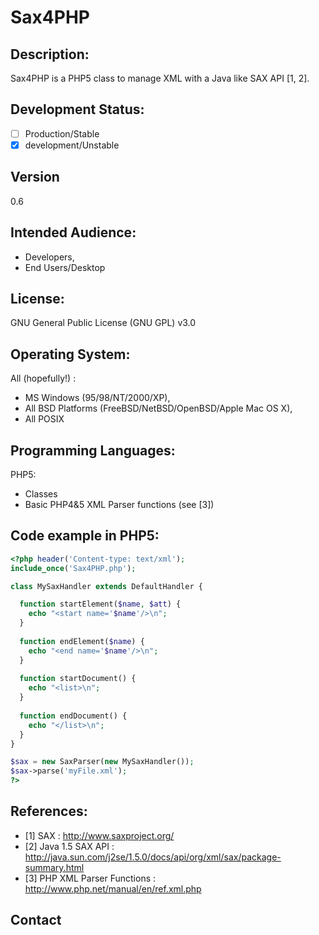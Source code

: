 # Sax4PHP

## Description:

Sax4PHP is a PHP5 class to manage XML with a Java like SAX API [1, 2]. 

## Development Status: 

- [ ] Production/Stable
- [X] development/Unstable

## Version

0.6

## Intended Audience:

- Developers, 
- End Users/Desktop

## License: 

GNU General Public License (GNU GPL) v3.0

## Operating System:

All (hopefully!) :
- MS Windows (95/98/NT/2000/XP), 
- All BSD Platforms (FreeBSD/NetBSD/OpenBSD/Apple Mac OS X), 
- All POSIX

## Programming Languages: 

PHP5:
-  Classes
-  Basic PHP4&5 XML Parser functions (see [3])

## Code example in PHP5:


```php
<?php header('Content-type: text/xml');
include_once('Sax4PHP.php');

class MySaxHandler extends DefaultHandler {

  function startElement($name, $att) {
	echo "<start name='$name'/>\n";
  }
  
  function endElement($name) {
	echo "<end name='$name'/>\n";
  } 
  
  function startDocument() {
	echo "<list>\n";
  }
  
  function endDocument() {
	echo "</list>\n";
  }
}

$sax = new SaxParser(new MySaxHandler());
$sax->parse('myFile.xml');
?>
```

## References:

- [1] SAX : http://www.saxproject.org/ 
- [2] Java 1.5 SAX API : http://java.sun.com/j2se/1.5.0/docs/api/org/xml/sax/package-summary.html 
- [3] PHP XML Parser Functions : http://www.php.net/manual/en/ref.xml.php

## Contact


